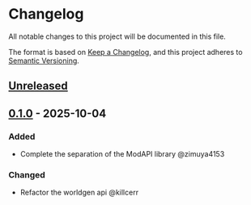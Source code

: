 # Changelog

All notable changes to this project will be documented in this file.

The format is based on [Keep a Changelog](https://keepachangelog.com/en/1.0.0/),
and this project adheres to [Semantic Versioning](https://semver.org/spec/v2.0.0.html).

## [Unreleased]

## [0.1.0] - 2025-10-04

### Added

- Complete the separation of the ModAPI library @zimuya4153

### Changed

- Refactor the worldgen api @killcerr

[Unreleased]: http://github.com/GroupMountain/ModAPI-Release/compare/v0.1.0...HEAD
[0.1.0]: http://github.com/GroupMountain/ModAPI-Release/releases/tag/v0.1.0
